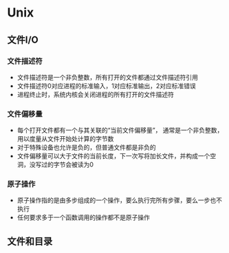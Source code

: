 # Unix

## 文件I/O

### 文件描述符

- 文件描述符是一个非负整数，所有打开的文件都通过文件描述符引用
- 文件描述符0对应进程的标准输入，1对应标准输出，2对应标准错误
- 进程终止时，系统内核会关闭进程的所有打开的文件描述符

### 文件偏移量

- 每个打开文件都有一个与其关联的“当前文件偏移量”， 通常是一个非负整数，用以度量从文件开始处计算的字节数
- 对于特殊设备也允许是负的，但普通文件都是非负的
- 文件偏移量可以大于文件的当前长度，下一次写将加长文件，并构成一个空洞，没写过的字节会被读为0

### 原子操作

- 原子操作指的是由多步组成的一个操作，要么执行完所有步骤，要么一步也不执行
- 任何要求多于一个函数调用的操作都不是原子操作
  
## 文件和目录
